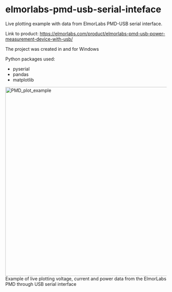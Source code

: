 # elmorlabs-pmd-usb-serial-inteface
Live plotting example with data from ElmorLabs PMD-USB serial interface.

Link to product: https://elmorlabs.com/product/elmorlabs-pmd-usb-power-measurement-device-with-usb/

The project was created in and for Windows

Python packages used:
- pyserial
- pandas
- matplotlib

<img width="589" alt="PMD_plot_example" src="https://user-images.githubusercontent.com/41986414/183417530-1e9046e3-0fa4-4901-b203-e04a341ba18c.PNG">
Example of live plotting voltage, current and power data from the ElmorLabs PMD through USB serial interface
